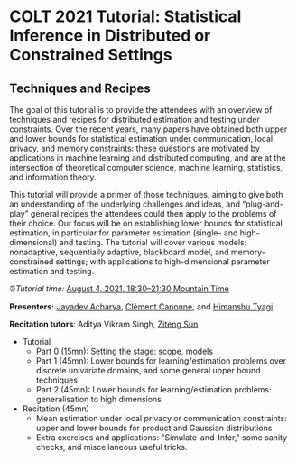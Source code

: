 # COLT 2021 Tutorial: Statistical Inference in Distributed or Constrained Settings
## Techniques and Recipes

The goal of this tutorial is to provide the attendees with an overview of techniques and recipes for distributed estimation and testing under constraints. Over the recent years, many papers have obtained both upper and lower bounds for statistical
estimation under communication, local privacy, and memory constraints: these questions are motivated by applications in machine learning and distributed computing, and are at the intersection of theoretical
computer science, machine learning, statistics, and information theory.

This tutorial will provide a primer of those techniques, aiming to give both an understanding of the underlying challenges and ideas, and “plug-and-play” general recipes the attendees could then apply to the problems of their choice. Our focus will be on
establishing lower bounds for statistical estimation, in particular for parameter estimation (single- and high-dimensional) and testing. The tutorial will cover various models: nonadaptive, sequentially adaptive, blackboard model, and memory-constrained settings; with applications to high-dimensional parameter estimation and testing.

⏰_Tutorial time:_ [August 4, 2021, 18:30–21:30 Mountain Time](https://www.timeanddate.com/worldclock/converter.html?iso=20210805T003000&p1=224&p2=tz_mt&p3=179&p4=tz_gmt&p5=136&p6=195&p7=tz_ist&p8=tz_sgt&p9=tz_aet)

__Presenters:__ [Jayadev Acharya](https://people.ece.cornell.edu/acharya/), [Clément Canonne](https://ccanonne.github.io/), and [Himanshu Tyagi](https://ece.iisc.ac.in/~htyagi/)

__Recitation tutors__: Aditya Vikram Singh, [Ziteng Sun](http://www.zitengsun.com/)

* Tutorial
  * Part 0 (15mn): Setting the stage: scope, models
  * Part 1 (45mn): Lower bounds for learning/estimation problems over discrete univariate domains, and some general upper bound techniques
  * Part 2 (45mn): Lower bounds for learning/estimation problems: generalisation to high dimensions
* Recitation (45mn)
  * Mean estimation under local privacy or communication constraints: upper and lower bounds for product and Gaussian distributions
  * Extra exercises and applications: "Simulate-and-Infer," some sanity checks, and miscellaneous useful tricks.
